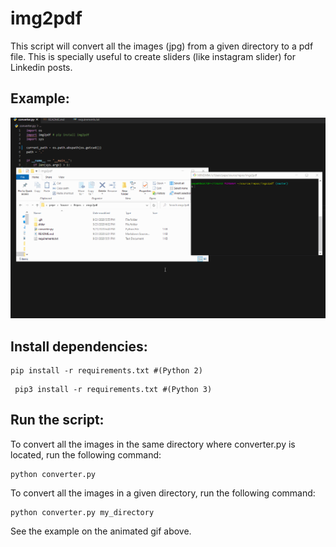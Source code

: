 # img2pdf

This script will convert all the images (jpg) from a given directory to a pdf file.
This is specially useful to create sliders (like instagram slider) for Linkedin posts.

## Example:

![example](https://github.com/jomendez/img2pdf_python/raw/master/img2pdf.gif)

## Install dependencies:

```
pip install -r requirements.txt #(Python 2)
```

```
 pip3 install -r requirements.txt #(Python 3)
```

## Run the script:

To convert all the images in the same directory where converter.py is located, run the following command:

```
python converter.py 
```

To convert all the images in a given directory, run the following command:

```
python converter.py my_directory
```

See the example on the animated gif above.
